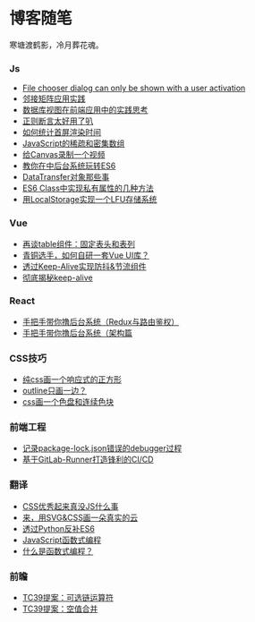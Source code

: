 # 博客随笔

寒塘渡鹤影，冷月葬花魂。

### Js
- [File chooser dialog can only be shown with a user activation](https://github.com/lostvita/blog/issues/32)
- [邻接矩阵应用实践]()
- [数据库视图在前端应用中的实践思考]()
- [正则断言太好用了叭](https://github.com/qiudongwei/blog/issues/28)
- [如何统计首屏渲染时间](https://github.com/qiudongwei/blog/issues/30)
- [JavaScript的稀疏和密集数组](https://github.com/qiudongwei/blog/issues/27)
- [给Canvas录制一个视频](https://github.com/qiudongwei/blog/issues/22)
- [教你在中后台系统玩转ES6](https://github.com/qiudongwei/blog/issues/19)
- [DataTransfer对象那些事](https://github.com/qiudongwei/blog/issues/18)
- [ES6 Class中实现私有属性的几种方法](https://github.com/qiudongwei/blog/issues/15)
- [用LocalStorage实现一个LFU存储系统](https://github.com/qiudongwei/blog/issues/3)

### Vue
- [再谈table组件：固定表头和表列](https://github.com/qiudongwei/blog/issues/7)
- [青铜选手，如何自研一套Vue UI库？](https://github.com/qiudongwei/blog/issues/6)
- [透过Keep-Alive实现防抖&节流组件](https://github.com/qiudongwei/blog/issues/5)
- [彻底揭秘keep-alive](https://github.com/qiudongwei/blog/issues/4)

### React
- [手把手带你撸后台系统（Redux与路由鉴权）](https://github.com/qiudongwei/blog/issues/24)
- [手把手带你撸后台系统（架构篇](https://github.com/qiudongwei/blog/issues/23)

### CSS技巧
- [纯css画一个响应式的正方形](https://github.com/qiudongwei/blog/issues/29)
- [outline只画一边？](https://github.com/qiudongwei/blog/issues/25)
- [css画一个色盘和连续色块]()

### 前端工程
- [记录package-lock.json错误的debugger过程](https://github.com/qiudongwei/blog/issues/31)
- [基于GitLab-Runner打造锋利的CI/CD](https://github.com/qiudongwei/blog/issues/2)

### 翻译
- [CSS优秀起来真没JS什么事](https://github.com/qiudongwei/blog/issues/13)
- [来，用SVG&CSS画一朵真实的云](https://github.com/qiudongwei/blog/issues/12)
- [透过Python反补ES6](https://github.com/qiudongwei/blog/issues/11)
- [JavaScript函数式编程](https://github.com/qiudongwei/blog/issues/9)
- [什么是函数式编程？](https://github.com/qiudongwei/blog/issues/8)

### 前瞻
- [TC39提案：可选链运算符](https://github.com/qiudongwei/blog/issues/16)
- [TC39提案：空值合并](https://github.com/qiudongwei/blog/issues/14)
